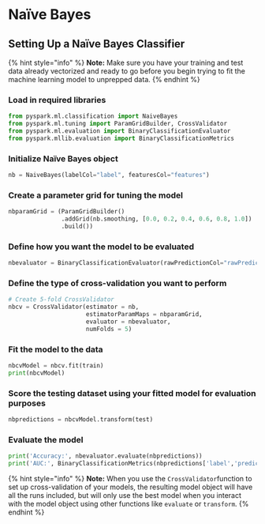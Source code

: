 # Naïve Bayes

## Setting Up a Naïve Bayes Classifier

{% hint style="info" %}
**Note:** Make sure you have your training and test data already vectorized and ready to go before you begin trying to fit the machine learning model to unprepped data.
{% endhint %}

### Load in required libraries

```python
from pyspark.ml.classification import NaiveBayes
from pyspark.ml.tuning import ParamGridBuilder, CrossValidator
from pyspark.ml.evaluation import BinaryClassificationEvaluator
from pyspark.mllib.evaluation import BinaryClassificationMetrics
```

### Initialize Naïve Bayes object

```python
nb = NaiveBayes(labelCol="label", featuresCol="features")
```

### Create a parameter grid for tuning the model

```python
nbparamGrid = (ParamGridBuilder()
               .addGrid(nb.smoothing, [0.0, 0.2, 0.4, 0.6, 0.8, 1.0])
               .build())
```

### Define how you want the model to be evaluated

```python
nbevaluator = BinaryClassificationEvaluator(rawPredictionCol="rawPrediction")
```

### Define the type of cross-validation you want to perform

```python
# Create 5-fold CrossValidator
nbcv = CrossValidator(estimator = nb,
                      estimatorParamMaps = nbparamGrid,
                      evaluator = nbevaluator,
                      numFolds = 5)
```

### Fit the model to the data

```python
nbcvModel = nbcv.fit(train)
print(nbcvModel)
```

### Score the testing dataset using your fitted model for evaluation purposes

```python
nbpredictions = nbcvModel.transform(test)
```

### Evaluate the model

```python
print('Accuracy:', nbevaluator.evaluate(nbpredictions))
print('AUC:', BinaryClassificationMetrics(nbpredictions['label','prediction'].rdd).areaUnderROC)
```

{% hint style="info" %}
**Note:** When you use the `CrossValidator`function to set up cross-validation of your models, the resulting model object will have all the runs included, but will only use the best model when you interact with the model object using other functions like `evaluate` or `transform`.
{% endhint %}

